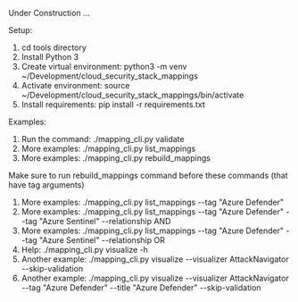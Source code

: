 Under Construction ...

Setup:  

1.  cd tools directory
1.  Install Python 3
1.  Create virtual environment:  python3 -m venv ~/Development/cloud_security_stack_mappings
1.  Activate environment:  source ~/Development/cloud_security_stack_mappings/bin/activate
1.  Install requirements:  pip install -r requirements.txt


Examples:
1.  Run the command:  ./mapping_cli.py validate
1.  More examples:   ./mapping_cli.py list_mappings
1.  More examples:   ./mapping_cli.py rebuild_mappings


Make sure to run rebuild_mappings command before these commands (that have tag arguments)
1.  More examples:   ./mapping_cli.py list_mappings --tag "Azure Defender"
1.  More examples:  ./mapping_cli.py list_mappings --tag "Azure Defender" --tag "Azure Sentinel" --relationship AND
1.  More examples:  ./mapping_cli.py list_mappings --tag "Azure Defender" --tag "Azure Sentinel" --relationship OR
1.  Help:  ./mapping_cli.py visualize -h
1.  Another example:  ./mapping_cli.py visualize --visualizer AttackNavigator  --skip-validation
1.  Another example:  ./mapping_cli.py visualize --visualizer AttackNavigator --tag "Azure Defender" --title "Azure Defender" --skip-validation
